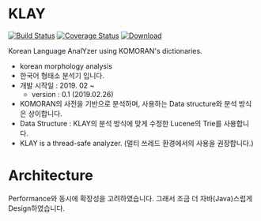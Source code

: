 # KLAY
[![Build Status](https://travis-ci.com/ks-shim/klay.svg?branch=master)](https://travis-ci.com/ks-shim/klay)
[![Coverage Status](https://coveralls.io/repos/github/ks-shim/klay/badge.svg?branch=master)](https://coveralls.io/github/ks-shim/klay?branch=master)
[ ![Download](https://api.bintray.com/packages/dwayne/nlp/klay/images/download.svg) ](https://bintray.com/dwayne/nlp/klay/_latestVersion)

Korean Language AnalYzer using KOMORAN's dictionaries.
- korean morphology analysis
- 한국어 형태소 분석기 입니다.
- 개발 시작일 : 2019. 02 ~
  - version : 0.1 (2019.02.26)
- KOMORAN의 사전을 기반으로 분석하며, 사용하는 Data structure와 분석 방식은 상이합니다.
- Data Structure : KLAY의 분석 방식에 맞게 수정한 Lucene의 Trie를 사용합니다.
- KLAY is a thread-safe analyzer. (멀티 쓰레드 환경에서의 사용을 권장합니다.)


# Architecture
Performance와 동시에 확장성을 고려하였습니다. 그래서 조금 더 자바(Java)스럽게 Design하였습니다.
